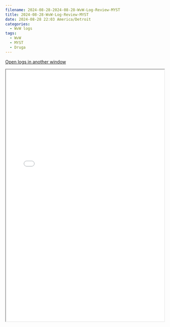 ```yaml
---
filename: 2024-08-28-2024-08-28-WvW-Log-Review-MYST
title: 2024-08-28-WvW-Log-Review-MYST
date: 2024-08-28 22:03 America/Detroit
categories:
  - WvW logs
tags:
  - WvW
  - MYST
  - Druga
---
```

 <a href="/assets/wvwlogs/reports20240828_MYST.html#20240828-WvW-Log-Review" target="_blank">Open logs in another window</a>

<iframe src="/assets/wvwlogs/reports20240828_MYST.html#20240828-WvW-Log-Review" width="100%" height="800" style="display:block; margin: 0 auto;"> </iframe>